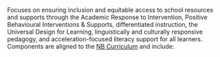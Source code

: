 Focuses on ensuring inclusion and equitable access to school resources and supports through the Academic Response to Intervention, Positive Behavioural Interventions & Supports, differentiated instruction, the Universal Design for Learning, linguistically and culturally responsive pedagogy, and acceleration-focused literacy support for all learners. Components are aligned to the [NB Curriculum](https://curriculum.nbed.ca/) and include:
